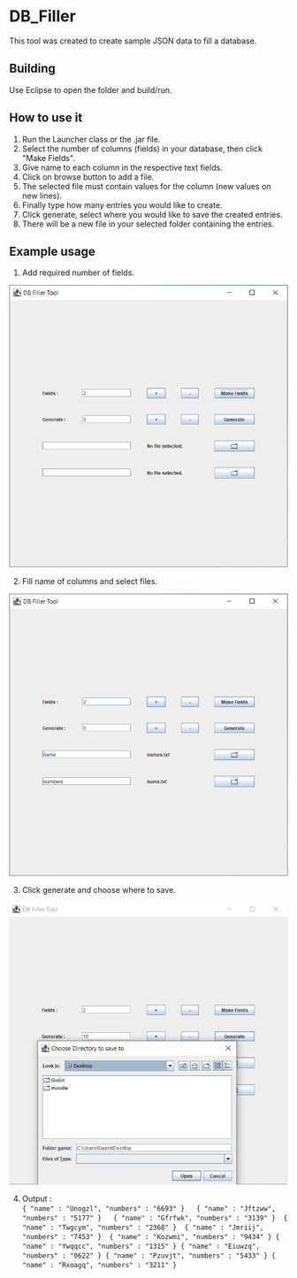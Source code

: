 # DB_Filler

This tool was created to create sample JSON data to fill a database.

## Building
  Use Eclipse to open the folder and build/run.
  
## How to use it

  1) Run the Launcher class or the .jar file.
  2) Select the number of columns (fields) in your database, then click "Make Fields".
  3) Give name to each column in the respective text fields.
  4) Click on browse button to add a file.
  5) The selected file must contain values for the column (new values on new lines).
  6) Finally type how many entries you would like to create.
  7) Click generate, select where you would like to save the created entries.
  8) There will be a new file in your selected folder containing the entries.
  
## Example usage

   1) Add required number of fields.
  
![](images/select_fields.PNG)
  
   2) Fill name of columns and select files.
    
![](images/add_col_name_and_files.PNG)

   3) Click generate and choose where to save.

![](images/set_save_location.PNG)

   4) Output : <br>
    ```
    { "name" : "Unogzl", "numbers" : "6693" }  
    { "name" : "Jftzww", "numbers" : "5177" }  
    { "name" : "Gfrfwk", "numbers" : "3139" } 
    { "name" : "Twgcym", "numbers" : "2368" } 
    { "name" : "Jmriij", "numbers" : "7453" } 
    { "name" : "Kozwmi", "numbers" : "9434" }
    { "name" : "Ywqqcc", "numbers" : "1315" }
    { "name" : "Eiuwzq", "numbers" : "0622" }
    { "name" : "Pzuvjt", "numbers" : "5433" }
    { "name" : "Rxoagq", "numbers" : "3211" }
    ```
